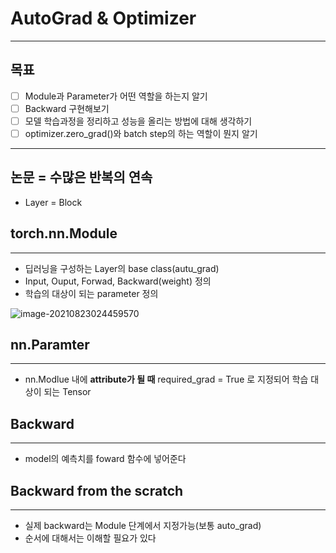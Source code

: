 # AutoGrad & Optimizer

-----------------

## 목표

- [ ] Module과 Parameter가 어떤 역할을 하는지 알기
- [ ] Backward 구현해보기
- [ ] 모델 학습과정을 정리하고 성능을 올리는 방법에 대해 생각하기
- [ ] optimizer.zero_grad()와 batch step의 하는 역할이 뭔지 알기

---------------------

## 논문 = 수많은 반복의 연속

- Layer = Block



## torch.nn.Module

------------------------

- 딥러닝을 구성하는 Layer의 base class(autu_grad)
- Input, Ouput, Forwad, Backward(weight) 정의
- 학습의 대상이 되는 parameter 정의

![image-20210823024459570](https://raw.githubusercontent.com/choesuhong/save-image-repo/image/img/image-20210823024459570.png)



## nn.Paramter

-----------------------------

- nn.Modlue 내에 **attribute가 될 때** required_grad = True 로 지정되어 학습 대상이 되는 Tensor



## Backward

-------------------

- model의 예측치를 foward 함수에 넣어준다



## Backward from the scratch

-----------------------

- 실제 backward는 Module 단계에서 지정가능(보통 auto_grad)
- 순서에 대해서는 이해할 필요가 있다

